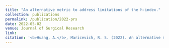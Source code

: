 ```yaml
---
title: "An alternative metric to address limitations of the h-index."
collection: publications
permalink: /publication/2022-prs
date: 2022-05-02
venue: Journal of Surgical Research
link: 
citation: '<b>Huang, A.</b>, Maricevich, R. S. (2022). An alternative metric to address limitations of the h-index. <i>Journal of Surgical Research.</i> (accepted)'
---
```

